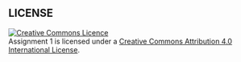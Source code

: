 ## LICENSE
<a rel="license" href="http://creativecommons.org/licenses/by/4.0/"><img alt="Creative Commons Licence" style="border-width:0" src="https://i.creativecommons.org/l/by/4.0/88x31.png" /></a><br /><span xmlns:dct="http://purl.org/dc/terms/" property="dct:title">Assignment 1</span> is licensed under a <a rel="license" href="http://creativecommons.org/licenses/by/4.0/">Creative Commons Attribution 4.0 International License</a>.
